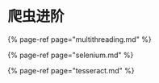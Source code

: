 # 爬虫进阶

{% page-ref page="multithreading.md" %}

{% page-ref page="selenium.md" %}

{% page-ref page="tesseract.md" %}
